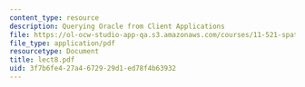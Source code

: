 ```yaml
---
content_type: resource
description: Querying Oracle from Client Applications
file: https://ol-ocw-studio-app-qa.s3.amazonaws.com/courses/11-521-spatial-database-management-and-advanced-geographic-information-systems-spring-2003/3f7b6fe427a4672929d1ed78f4b63932_lect8.pdf
file_type: application/pdf
resourcetype: Document
title: lect8.pdf
uid: 3f7b6fe4-27a4-6729-29d1-ed78f4b63932
---
```

